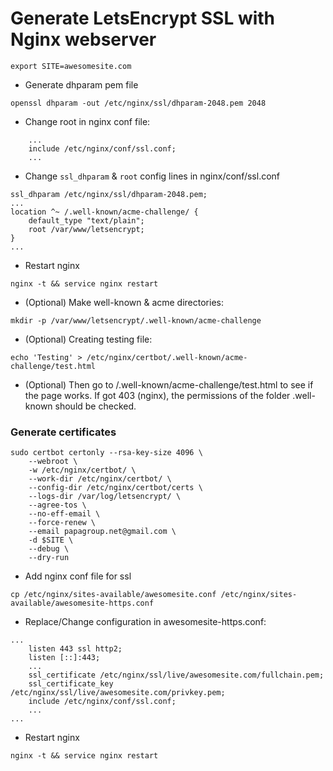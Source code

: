 # Generate LetsEncrypt SSL with Nginx webserver

```
export SITE=awesomesite.com
```

- Generate dhparam pem file
```
openssl dhparam -out /etc/nginx/ssl/dhparam-2048.pem 2048
```

- Change root in nginx conf file:
```
	...
	include /etc/nginx/conf/ssl.conf;
	...
```

- Change `ssl_dhparam` & `root` config lines in nginx/conf/ssl.conf
```
ssl_dhparam /etc/nginx/ssl/dhparam-2048.pem;
...
location ^~ /.well-known/acme-challenge/ {
    default_type "text/plain";
    root /var/www/letsencrypt;
}
...
```

- Restart nginx
```
nginx -t && service nginx restart
```

- (Optional) Make well-known & acme directories:
```
mkdir -p /var/www/letsencrypt/.well-known/acme-challenge
```

- (Optional) Creating testing file:
```
echo 'Testing' > /etc/nginx/certbot/.well-known/acme-challenge/test.html
```

- (Optional) Then go to /.well-known/acme-challenge/test.html to see if the page works.
If got 403 (nginx), the permissions of the folder .well-known should be checked.

### Generate certificates

```
sudo certbot certonly --rsa-key-size 4096 \
	--webroot \
	-w /etc/nginx/certbot/ \
	--work-dir /etc/nginx/certbot/ \
	--config-dir /etc/nginx/certbot/certs \
	--logs-dir /var/log/letsencrypt/ \
	--agree-tos \
	--no-eff-email \
	--force-renew \
	--email papagroup.net@gmail.com \
	-d $SITE \
	--debug \
	--dry-run
```

- Add nginx conf file for ssl
```
cp /etc/nginx/sites-available/awesomesite.conf /etc/nginx/sites-available/awesomesite-https.conf
```

- Replace/Change configuration in awesomesite-https.conf:
```
...
    listen 443 ssl http2;
    listen [::]:443;
    ...
    ssl_certificate /etc/nginx/ssl/live/awesomesite.com/fullchain.pem;
    ssl_certificate_key /etc/nginx/ssl/live/awesomesite.com/privkey.pem;
    include /etc/nginx/conf/ssl.conf;
    ...
...
```

- Restart nginx
```
nginx -t && service nginx restart
```